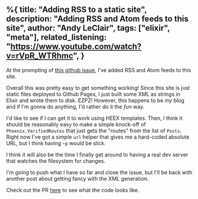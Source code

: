 %{
  title: "Adding RSS to a static site",
  description: "Adding RSS and Atom feeds to this site",
  author: "Andy LeClair",
  tags: ["elixir", "meta"],
  related_listening: "https://www.youtube.com/watch?v=rVpR_WTRhmc",
}
---

At the prompting of [this github issue](https://github.com/andyleclair/andyleclair.github.io/issues/1), I've added RSS and Atom feeds to this site.

Overall this was pretty easy to get something working! Since this site is just static files deployed to Github Pages, I just built some XML as strings in Elixir and wrote them to disk. EZPZ! However, this happens to be _my_ blog and if I'm gonna do anything, I'd rather do it the _fun_ way.

I'd like to see if I can get it to work using HEEX templates. Then, I think it should be reasonably easy to make a simple knock-off of `Phoenix.VerifiedRoutes` that just gets the "routes" from the list of `Posts`. Right now I've got a simple `url` helper that gives me a hard-coded absolute URL, but I think having `~p` would be slick.

I think it will also be the time I finally get around to having a real dev server that watches the filesystem for changes.

I'm going to push what I have so far and close the issue, but I'll be back with another post about getting fancy with the XML generation.

Check out the PR [here](https://github.com/andyleclair/andyleclair.github.io/pull/2) to see what the code looks like. 
